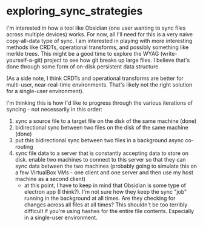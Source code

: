# exploring_sync_strategies

I'm interested in how a tool like Obsidian (one user wanting to sync files across multiple devices) works. For now, all I'll need for this is a very naive copy-all-data type of sync. I am interested in playing with more interesting methods like CRDTs, operational transforms, and possibly something like merkle trees. This might be a good time to explore the WYAG (write-yourself-a-git) project to see how git breaks up large files. I believe that's done through some form of on-disk persistent data structure.

(As a side note, I think CRDTs and operational transforms are better for multi-user, near-real-time environments. That's likely not the right solution for a single-user environment).

I'm thinking this is how I'd like to progress through the various iterations of syncing - not necessarily in this order:

1. sync a source file to a target file on the disk of the same machine (done)
2. bidirectional sync between two files on the disk of the same machine (done)
3. put this bidirectional sync between two files in a background async co-routing
4. sync file data to a server that is constantly accepting data to store on disk. enable two machines to connect to this server so that they can sync data between the two machines (probably going to simulate this on a few VirtualBox VMs - one client and one server and then use my host machine as a second client)
    - at this point, I have to keep in mind that Obsidian is some type of electron app (I think?). I'm not sure how they keep the sync "job" running in the background at all times. Are they checking for changes across all files at all times? This shouldn't be too terribly difficult if you're using hashes for the entire file contents. Especially in a single-user environment.


